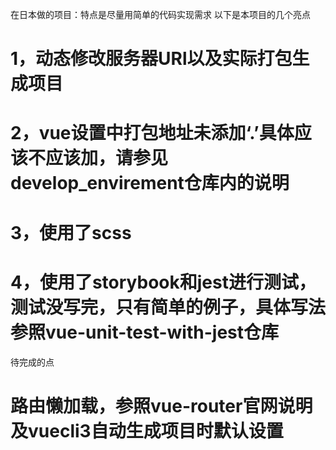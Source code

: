 在日本做的项目：特点是尽量用简单的代码实现需求
以下是本项目的几个亮点
# 1，动态修改服务器URl以及实际打包生成项目
# 2，vue设置中打包地址未添加‘.’具体应该不应该加，请参见develop_envirement仓库内的说明
# 3，使用了scss
# 4，使用了storybook和jest进行测试，测试没写完，只有简单的例子，具体写法参照vue-unit-test-with-jest仓库

待完成的点
# 路由懒加载，参照vue-router官网说明及vuecli3自动生成项目时默认设置
